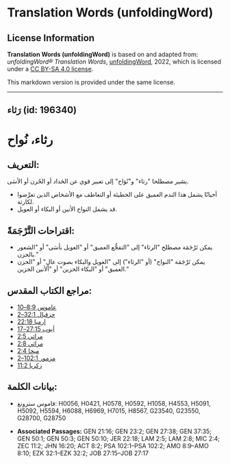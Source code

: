 # Translation Words (unfoldingWord)

## License Information

**Translation Words (unfoldingWord)** is based on and adapted from: _unfoldingWord® Translation Words_, [unfoldingWord](https://unfoldingword.org/utw), 2022, which is licensed under a [CC BY-SA 4.0 license](https://creativecommons.org/licenses/by-sa/4.0/legalcode.en).

This markdown version is provided under the same license.



--------------------------------

## رَثاء (id: 196340)

رثاء، نُواح
===========

التعريف:
--------

يشير مصطلحا "رثاء" و"نُوَاح" إلى تعبير قوي عن الحَداد أو الحُزن أو الأسَى.

* أحيانًا يشمل هذا الندم العميق على الخطيئة أو التعاطف مع الأشخاص الذين تعرَّضوا لكارثة.
* قد يشمل النواح الأنين أو البكاء أو العويل.

اقتراحات التَّرْجَمَةً:
-----------------------

* يمكن تَرْجَمَة مصطلح "الرثاء" إلى "التفجُّع العميق" أو "العويل بأسَى" أو "الشعور بالحزن."
* يمكن تَرْجَمَة "النواح" (أو "الرثاء") إلى "العويل والبكاء بصوت عالٍ" أو "الحزن العميق" أو "البكاء الحزين" أو "الأنين الحزين."

مراجع الكتاب المقدس:
--------------------

* [عاموس 8:9–10](https://ref.ly/Amos8:9-Amos8:10)
* [حزقيال 32:1–2](https://ref.ly/Ezek32:1-Ezek32:2)
* [إرميا 22:18](https://ref.ly/Jer22:18)
* [أيوب 27:15–17](https://ref.ly/Job27:15-Job27:17)
* [مراثي 2:5](https://ref.ly/Lam2:5)
* [مراثي 2:8](https://ref.ly/Lam2:8)
* [ميخا 2:4](https://ref.ly/Mic2:4)
* [مزمور 102:1–2](https://ref.ly/Ps102:1-Ps102:2)
* [زكريا 11:2](https://ref.ly/Zech11:2)

بيانات الكلمة:
--------------

* قاموس سترونغ: H0056, H0421, H0578, H0592, H1058, H4553, H5091, H5092, H5594, H6088, H6969, H7015, H8567, G23540, G23550, G28700, G28750

* **Associated Passages:** GEN 21:16; GEN 23:2; GEN 27:38; GEN 37:35; GEN 50:1; GEN 50:3; GEN 50:10; JER 22:18; LAM 2:5; LAM 2:8; MIC 2:4; ZEC 11:2; JHN 16:20; ACT 8:2; PSA 102:1–PSA 102:2; AMO 8:9–AMO 8:10; EZK 32:1–EZK 32:2; JOB 27:15–JOB 27:17


